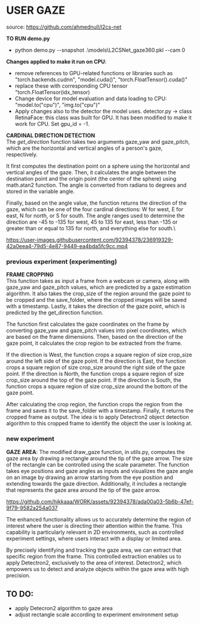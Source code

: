 # USER GAZE
source: https://github.com/ahmednull/l2cs-net

**TO RUN demo.py**
- python demo.py --snapshot .\models\L2CSNet_gaze360.pkl --cam 0

**Changes applied to make it run on CPU**:
- remove references to GPU-related functions or libraries such as "torch.backends.cudnn", "model.cuda()", "torch.FloatTensor().cuda()"
- replace these with corresponding CPU tensor "torch.FloatTensor(idx_tensor)
- Change device for model evaluation and data loading to CPU: "model.to("cpu")", "img.to("cpu")"
- Apply changes also to the detector the model uses.
  detector.py -> class RetinaFace: this class was built for GPU. It has been modified to make it work for CPU. Set gpu_id = -1.
  
  
**CARDINAL DIRECTION DETECTION** \
The *get_direction* function takes two arguments gaze_yaw and gaze_pitch, which are the horizontal and vertical angles of a person's gaze, respectively.

It first computes the destination point on a sphere using the horizontal and vertical angles of the gaze. Then, it calculates the angle between the destination point and the origin point (the center of the sphere) using math.atan2 function. The angle is converted from radians to degrees and stored in the variable angle.

Finally, based on the angle value, the function returns the direction of the gaze, which can be one of the four cardinal directions: W for west, E for east, N for north, or S for south. The angle ranges used to determine the direction are -45 to -135 for west, 45 to 135 for east, less than -135 or greater than or equal to 135 for north, and everything else for south.\


https://user-images.githubusercontent.com/92394378/236919329-42a0eea4-79d5-4e87-9449-ea4bda5fc9cc.mp4


### previous experiment (experimenting)
**FRAME CROPPING** \
This function takes as input a frame from a webcam or camera, along with gaze_yaw and gaze_pitch values, which are predicted by a gaze estimation algorithm. It also takes the crop_size of the region around the gaze point to be cropped and the save_folder, where the cropped images will be saved with a timestamp. Lastly, it takes the direction of the gaze point, which is predicted by the get_direction function.

The function first calculates the gaze coordinates on the frame by converting gaze_yaw and gaze_pitch values into pixel coordinates, which are based on the frame dimensions. Then, based on the direction of the gaze point, it calculates the crop region to be extracted from the frame.

If the direction is West, the function crops a square region of size crop_size around the left side of the gaze point. If the direction is East, the function crops a square region of size crop_size around the right side of the gaze point. If the direction is North, the function crops a square region of size crop_size around the top of the gaze point. If the direction is South, the function crops a square region of size crop_size around the bottom of the gaze point.

After calculating the crop region, the function crops the region from the frame and saves it to the save_folder with a timestamp. Finally, it returns the cropped frame as output.
The idea is to apply Detectron2 object detection algorithm to this cropped frame to identify the objectt the user is looking at. 

### new experiment
**GAZE AREA**:
The modified draw_gaze function, in utils.py, computes the gaze area by drawing a rectangle around the tip of the gaze arrow. The size of the rectangle can be controlled using the scale parameter. The function takes eye positions and gaze angles as inputs and visualizes the gaze angle on an image by drawing an arrow starting from the eye position and extending towards the gaze direction. Additionally, it includes a rectangle that represents the gaze area around the tip of the gaze arrow.


https://github.com/hikkaaa/WORK/assets/92394378/ada00a03-5b6b-47ef-9f79-9582a254a037

The enhanced functionality allows us to accurately determine the region of interest where the user is directing their attention within the frame. This capability is particularly relevant in 2D environments, such as controlled experiment settings, where users interact with a display or limited area.

By precisely identifying and tracking the gaze area, we can extract that specific region from the frame. This controlled extraction enables us to apply Detectron2, exclusively to the area of interest. Detectron2, which empowers us to detect and analyze objects within the gaze area with high precision.

## TO DO:
- apply Detecron2 algorithm to gaze area
- adjust rectangle scale according to experiment environment setup
